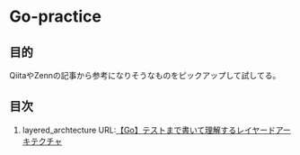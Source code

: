 # Go-practice

## 目的
QiitaやZennの記事から参考になりそうなものをピックアップして試してる。

## 目次
1. layered_archtecture
    URL:[【Go】テストまで書いて理解するレイヤードアーキテクチャ](https://zenn.dev/7oh/articles/6338a8ccd470c7)
